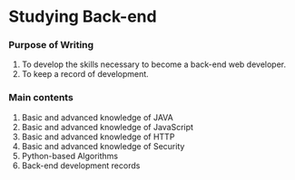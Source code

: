# Studying Back-end


### Purpose of Writing
1. To develop the skills necessary to become a back-end web developer.
2. To keep a record of development.

### Main contents
1. Basic and advanced knowledge of JAVA
2. Basic and advanced knowledge of JavaScript
3. Basic and advanced knowledge of HTTP
4. Basic and advanced knowledge of Security
5. Python-based Algorithms
6. Back-end development records
